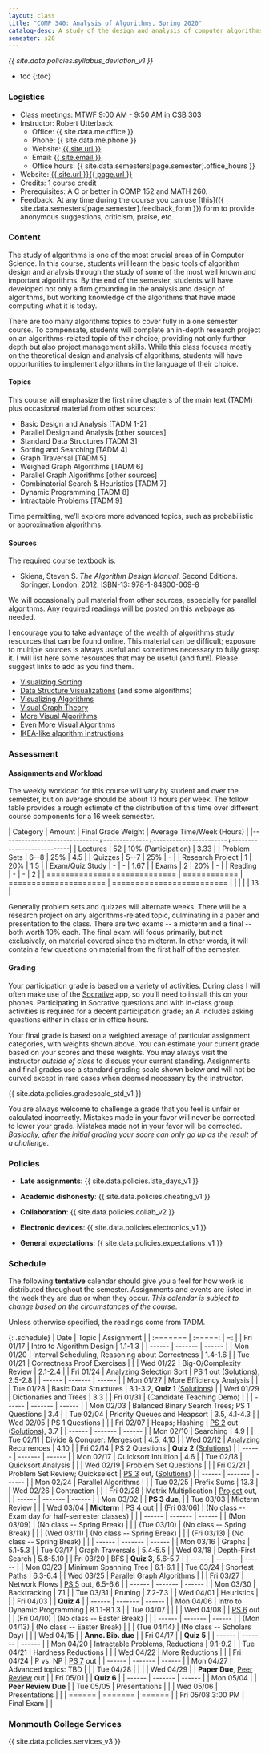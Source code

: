 ```yaml
---
layout: class
title: "COMP 340: Analysis of Algorithms, Spring 2020"
catalog-desc: A study of the design and analysis of computer algorithms. Topics include asymptotic analysis, efficient algorithm design, sorting and order statistics, hashing, binary search trees, graph algorithms, matrix multiplication, and NP completeness. This course begins a more in-depth study in the theory and science of computation.
semester: s20
---
```


*{{ site.data.policies.syllabus_deviation_v1 }}*

* toc
{:toc}

### Logistics

* Class meetings: MTWF 9:00 AM - 9:50 AM in CSB 303
* Instructor: Robert Utterback
  * Office: {{ site.data.me.office }}
  * Phone: {{ site.data.me.phone }}
  * Website: <a href="{{ site.url }}">{{ site.url }}</a>
  * Email: <a href="mailto:{{ site.email }}">{{ site.email }}</a>
  * Office hours: {{ site.data.semesters[page.semester].office_hours }}
* Website: <a href="{{ site.url }}{{ page.url }}">{{ site.url }}{{ page.url }}</a>
* Credits: 1 course credit
* Prerequisites: A C or better in COMP 152 and MATH 260.
* Feedback: At any time during the course you can use
  [this]({{ site.data.semesters[page.semester].feedback_form }}) form to provide
  anonymous suggestions, criticism, praise, etc.

### Content

The study of algorithms is one of the most crucial areas of in
Computer Science. In this course, students will learn the basic tools
of algorithm design and analysis through the study of some of the most
well known and important algorithms. By the end of the semester,
students will have developed not only a firm grounding in the analysis
and design of algorithms, but working knowledge of the algorithms that
have made computing what it is today.  

There are too many algorithms topics to cover fully in a one semester
course. To compensate, students will complete an in-depth research
project on an algorithms-related topic of their choice, providing not
only further depth but also project management skills. While this
class focuses mostly on the theoretical design and analysis of
algorithms, students will have opportunities to implement algorithms
in the language of their choice.

#### Topics

This course will emphasize the first nine chapters of the main text (TADM)
plus occasional material from other sources:

* Basic Design and Analysis [TADM 1-2]
* Parallel Design and Analysis [other sources]
* Standard Data Structures [TADM 3]
* Sorting and Searching [TADM 4]
* Graph Traversal [TADM 5]
* Weighed Graph Algorithms [TADM 6]
* Parallel Graph Algorithms [other sources]
* Combinatorial Search & Heuristics [TADM 7] 
* Dynamic Programming [TADM 8]
* Intractable Problems [TADM 9]

Time permitting, we’ll explore more advanced topics, such as
probabilistic or approximation algorithms.
  
#### Sources

The required course textbook is:

* Skiena, Steven S. *The Algorithm Design Manual*. Second
Editions. Springer. London. 2012.  ISBN-13: 978-1-84800-069-8

We will occasionally pull material from other sources, especially for
parallel algorithms. Any required readings will be posted on this
webpage as needed.

I encourage you to take advantage of the wealth of algorithms study
resources that can be found online. This material can be difficult;
exposure to multiple sources is always useful and sometimes necessary
to fully grasp it. I will list here some resources that may be useful
(and fun!). Please suggest links to add as you find them.

* [Visualizing Sorting](http://panthema.net/2013/sound-of-sorting/)
* [Data Structure Visualizations](http://www.cs.usfca.edu/~galles/visualization/Algorithms.html) (and some algorithms)
* [Visualizing Algorithms](https://bost.ocks.org/mike/algorithms/)
* [Visual Graph Theory](https://mrpandey.github.io/d3graphTheory/index.html)
* [More Visual Algorithms](https://visualgo.net/)
* [Even More Visual Algorithms](https://visualgo.net/en)
* [IKEA-like algorithm instructions](https://idea-instructions.com/)

### Assessment

#### Assignments and Workload

The weekly workload for this course will vary by student and over the
semester, but on average should be about 13 hours per week. The follow
table provides a rough estimate of the distribution of this time over
different course components for a 16 week semester.

| Category                     |       Amount | Final Grade Weight    | Average Time/Week (Hours) |
|------------------------------+--------------+-----------------------+---------------------------|
| Lectures                     |           52 | 10% (Participation)   |                      3.33 |
| Problem Sets                 |         6--8 | 25%                   |                       4.5 |
| Quizzes                      |         5--7 | 25%                   |                         - |
| Research Project             |            1 | 20%                   |                       1.5 |
| Exam/Quiz Study              |            - | -                     |                      1.67 |
| Exams                        |            2 | 20%                   |                         - |
| Reading                      |            - | -                     |                         2 |
| ============================ | ============ | ===================== | ========================= |
|                              |              |                       |                        13 |


Generally problem sets and quizzes will alternate weeks. There will be
a research project on any algorithms-related topic, culminating in a
paper and presentation to the class. There are two exams -- a midterm
and a final -- both worth 10% each. The final exam will focus
primarily, but not exclusively, on material covered since the
midterm. In other words, it will contain a few questions on material
from the first half of the semester.

#### Grading

Your participation grade is based on a variety of activities. During
class I will often make use of the [Socrative](https://socrative.com)
app, so you’ll need to install this on your phones. Participating in
Socrative questions and with in-class group activities is required for
a decent participation grade; an A includes asking questions either in
class or in office hours.

Your final grade is based on a weighted average of particular
assignment categories, with weights shown above. You can estimate your
current grade based on your scores and these weights. You may always
visit the instructor *outside of class* to discuss your current
standing. Assignments and final grades use a standard grading scale
shown below and will not be curved except in rare cases when deemed
necessary by the instructor.

{{ site.data.policies.gradescale_std_v1 }}

You are always welcome to challenge a grade that you feel is unfair or
calculated incorrectly. Mistakes made in your favor will never be
corrected to lower your grade. Mistakes made not in your favor will be
corrected. *Basically, after the initial grading your score can only
go up as the result of a challenge.*

### Policies

* **Late assignments**: {{ site.data.policies.late_days_v1 }}

* **Academic dishonesty**: {{ site.data.policies.cheating_v1 }}

* **Collaboration**: {{ site.data.policies.collab_v2 }}

* **Electronic devices**: {{ site.data.policies.electronics_v1 }}

* **General expectations**: {{ site.data.policies.expectations_v1 }}

### Schedule
The following **tentative** calendar should give you a feel for how
work is distributed throughout the semester. Assignments and events
are listed in the week they are due or when they occur. *This calendar
is subject to change based on the circumstances of the course*.

Unless otherwise specified, the readings come from TADM.

{: .schedule}
| Date              | Topic                                            | Assignment                                         |
| :=======          | :=====:                                          | =:                                                 |
| Fri 01/17         | Intro to Algorithm Design                        | 1.1-1.3                                            |
| ------            | -------                                          | ------                                             |
| Mon 01/20         | Interval Scheduling, Reasoning about Correctness | 1.4-1.6                                            |
| Tue 01/21         | Correctness Proof Exercises                      |                                                    |
| Wed 01/22         | Big-O/Complexity Review                          | 2.1-2.4                                            |
| Fri 01/24         | Analyzing Selection Sort                         | [PS 1](ps1.pdf) out ([Solutions][1]), 2.5-2.8      |
| ------            | -------                                          | ------                                             |
| Mon 01/27         | More Efficiency Analysis                         |                                                    |
| Tue 01/28         | Basic Data Structures                            | 3.1-3.2, **Quiz 1** ([Solutions][2])               |
| Wed 01/29         | Dictionaries and Trees                           | 3.3                                                |
| Fri 01/31         | (Candidate Teaching Demo)                        |                                                    |
| ------            | -------                                          | ------                                             |
| Mon 02/03         | Balanced Binary Search Trees; PS 1 Questions     | 3.4                                                |
| Tue 02/04         | Priority Queues and Heapsort                     | 3.5, 4.1-4.3                                       |
| Wed 02/05         | PS 1 Questions                                   |                                                    |
| Fri 02/07         | Heaps; Hashing                                   | [PS 2](ps2.pdf) out ([Solutions][3]), 3.7          |
| ------            | -------                                          | ------                                             |
| Mon 02/10         | Searching                                        | 4.9                                                |
| Tue 02/11         | Divide & Conquer: Mergesort                      | 4.5, 4.10                                          |
| Wed 02/12         | Analyzing Recurrences                            | 4.10                                               |
| Fri 02/14         | PS 2 Questions                                   | **Quiz 2** ([Solutions][4])                        |
| ------            | -------                                          | ------                                             |
| Mon 02/17         | Quicksort Intuition                              | 4.6                                                |
| Tue 02/18         | Quicksort Analysis                               |                                                    |
| Wed 02/19         | Problem Set Questions                            |                                                    |
| Fri 02/21         | Problem Set Review; Quickselect                  | [PS 3](ps3.pdf) out, ([Solutions][5])              |
| ------            | -------                                          | ------                                             |
| Mon 02/24         | Parallel Algorithms                              |                                                    |
| Tue 02/25         | Prefix Sums                                      | 13.3                                               |
| Wed 02/26         | Contraction                                      |                                                    |
| Fri 02/28         | Matrix Multiplication                            | [Project](proj.pdf) out,                           |
| ------            | -------                                          | ------                                             |
| Mon 03/02         |                                                  | **PS 3 due**,                                      |
| Tue 03/03         | Midterm Review                                   |                                                    |
| Wed 03/04         | **Midterm**                                      | [PS 4](ps4.pdf) out                                |
| (Fri 03/06)       | (No class -- Exam day for half-semester classes) |                                                    |
| ------            | -------                                          | ------                                             |
| (Mon 03/09)       | (No class -- Spring Break)                       |                                                    |
| (Tue 03/10)       | (No class -- Spring Break)                       |                                                    |
| (Wed 03/11)       | (No class -- Spring Break)                       |                                                    |
| (Fri 03/13)       | (No class -- Spring Break)                       |                                                    |
| ------            | -------                                          | ------                                             |
| Mon 03/16         | Graphs                                           | 5.1-5.3                                            |
| Tue 03/17         | Graph Traversals                                 | 5.4-5.5                                            |
| Wed 03/18         | Depth-First Search                               | 5.8-5.10                                           |
| Fri 03/20         | BFS                                              | **Quiz 3**, 5.6-5.7                                |
| ------            | -------                                          | ------                                             |
| Mon 03/23         | Minimum Spanning Tree                            | 6.1-6.1                                            |
| Tue 03/24         | Shortest Paths                                   | 6.3-6.4                                            |
| Wed 03/25         | Parallel Graph Algorithms                        |                                                    |
| Fri 03/27         | Network Flows                                    | [PS 5](ps5.pdf) out, 6.5-6.6                       |
| ------            | -------                                          | ------                                             |
| Mon 03/30         | Backtracking                                     | 7.1                                                |
| Tue 03/31         | Pruning                                          | 7.2-7.3                                            |
| Wed 04/01         | Heuristics                                       |                                                    |
| Fri 04/03         |                                                  | **Quiz 4**                                         |
| ------            | -------                                          | ------                                             |
| Mon 04/06         | Intro to Dynamic Programming                     | 8.1.1-8.1.3                                        |
| Tue 04/07         |                                                  |                                                    |
| Wed 04/08         |                                                  | [PS 6](ps6.pdf) out                                |
| (Fri 04/10)       | (No class -- Easter Break)                       |                                                    |
| ------            | -------                                          | ------                                             |
| (Mon 04/13)       | (No class -- Easter Break)                       |                                                    |
| (Tue 04/14)       | (No class -- Scholars Day)                       |                                                    |
| Wed 04/15         |                                                  | **Anno. Bib. due**                                 |
| Fri 04/17         |                                                  | **Quiz 5**                                         |
| ------            | -------                                          | ------                                             |
| Mon 04/20         | Intractable Problems, Reductions                 | 9.1-9.2                                            |
| Tue 04/21         | Hardness Reductions                              |                                                    |
| Wed 04/22         | More Reductions                                  |                                                    |
| Fri 04/24         | P vs. NP                                         | [PS 7](ps7.pdf) out                                |
| ------            | -------                                          | ------                                             |
| Mon 04/27         | Advanced topics: TBD                             |                                                    |
| Tue 04/28         |                                                  |                                                    |
| Wed 04/29         |                                                  | **Paper Due**, [Peer Review](review-paper.pdf) out |
| Fri 05/01         |                                                  | **Quiz 6**                                         |
| ------            | -------                                          | ------                                             |
| Mon 05/04         |                                                  | **Peer Review Due**                                |
| Tue 05/05         | Presentations                                    |                                                    |
| Wed 05/06         | Presentations                                    |                                                    |
| ======            | =======                                          | ======                                             |
| Fri 05/08 3:00 PM | Final Exam                                       |                                                    |


<!-- Advanced topics options: Probabilistic, Approximation, String-Matching, etc. -->

[1]: https://monmouthcollege-my.sharepoint.com/:b:/g/personal/rutterback_monmouthcollege_edu/EXLjMQfIy6JMmICFLdXA8A4BPFEewRJeTNbmfGsTcmQ3Aw?e=IiePeg
[2]: https://monmouthcollege-my.sharepoint.com/:b:/g/personal/rutterback_monmouthcollege_edu/Ea1BN8CCdMpCks2RGlytwGEBsm9ax8bl2IzSi1qlegKOSg?e=Mh75Qr
[3]: ps2-sol.pdf
[4]: https://monmouthcollege-my.sharepoint.com/:b:/g/personal/rutterback_monmouthcollege_edu/EXyXh6Nw2PJFi-ZaFaRN0aMBJwjWaIoFDLVGrRC4N2DTcw?e=Tsbbar
[5]: ps3-sol.pdf

### Monmouth College Services

{{ site.data.policies.services_v3 }}

<!-- Local Variables: -->
<!-- eval: (orgtbl-mode) -->
<!-- End: -->

